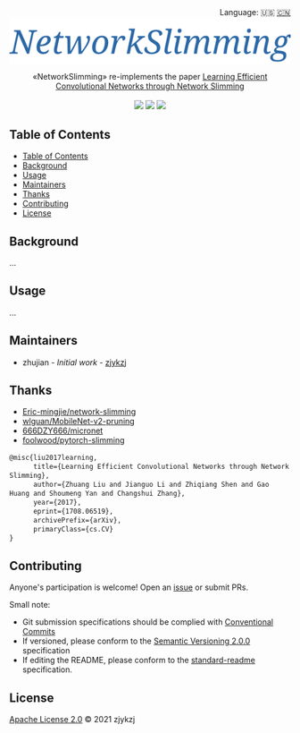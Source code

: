 <div align="right">
  Language:
    🇺🇸
  <a title="Chinese" href="./README.zh-CN.md">🇨🇳</a>
</div>

 <div align="center"><a title="" href="https://github.com/ZJCV/NetworkSlimming"><img align="center" src="./imgs/NetworkSlimming.png"></a></div>

<p align="center">
  «NetworkSlimming» re-implements the paper <a title="" href="https://arxiv.org/abs/1708.06519">Learning Efficient Convolutional Networks through Network Slimming</a>
<br>
<br>
  <a href="https://github.com/RichardLitt/standard-readme"><img src="https://img.shields.io/badge/standard--readme-OK-green.svg?style=flat-square"></a>
  <a href="https://conventionalcommits.org"><img src="https://img.shields.io/badge/Conventional%20Commits-1.0.0-yellow.svg"></a>
  <a href="http://commitizen.github.io/cz-cli/"><img src="https://img.shields.io/badge/commitizen-friendly-brightgreen.svg"></a>
</p>



## Table of Contents

- [Table of Contents](#table-of-contents)
- [Background](#background)
- [Usage](#usage)
- [Maintainers](#maintainers)
- [Thanks](#thanks)
- [Contributing](#contributing)
- [License](#license)

## Background

...

## Usage

...

## Maintainers

* zhujian - *Initial work* - [zjykzj](https://github.com/zjykzj)

## Thanks

* [ Eric-mingjie/network-slimming ](https://github.com/Eric-mingjie/network-slimming)
* [ wlguan/MobileNet-v2-pruning ](https://github.com/wlguan/MobileNet-v2-pruning)
* [ 666DZY666/micronet](https://github.com/666DZY666/micronet)
* [ foolwood/pytorch-slimming ](https://github.com/foolwood/pytorch-slimming)

```
@misc{liu2017learning,
      title={Learning Efficient Convolutional Networks through Network Slimming}, 
      author={Zhuang Liu and Jianguo Li and Zhiqiang Shen and Gao Huang and Shoumeng Yan and Changshui Zhang},
      year={2017},
      eprint={1708.06519},
      archivePrefix={arXiv},
      primaryClass={cs.CV}
}
```

## Contributing

Anyone's participation is welcome! Open an [issue](https://github.com/ZJCV/NetworkSlimming/issues) or submit PRs.

Small note:

* Git submission specifications should be complied
  with [Conventional Commits](https://www.conventionalcommits.org/en/v1.0.0-beta.4/)
* If versioned, please conform to the [Semantic Versioning 2.0.0](https://semver.org) specification
* If editing the README, please conform to the [standard-readme](https://github.com/RichardLitt/standard-readme)
  specification.

## License

[Apache License 2.0](LICENSE) © 2021 zjykzj